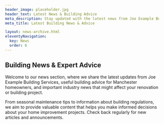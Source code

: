 ```yaml
---
header_image: placeholder.jpg
header_text: Latest News & Building Advice
meta_description: Stay updated with the latest news from Joe Example Building Services - building advice, industry updates, and company announcements
meta_title: Latest Building News & Advice

layout: news-archive.html
eleventyNavigation:
  key: News
  order: 6
---
```


## Building News & Expert Advice

Welcome to our news section, where we share the latest updates from Joe Example Building Services, useful building advice for Manchester homeowners, and important industry news that might affect your renovation or building project.

From seasonal maintenance tips to information about building regulations, we aim to provide valuable content that helps you make informed decisions about your home improvement projects. Check back regularly for new articles and announcements.
